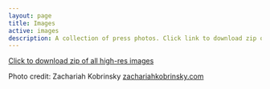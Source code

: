 ```yaml
---
layout: page
title: Images
active: images
description: A collection of press photos. Click link to download zip of all photos. 
---
```

<div class="py-4">
<div class="row text-center text-lg-left gala">
<div class="col-lg-4 col-md-6 mb-3">
	<a class="no-barba" href="/images/full/aryeh-kobrinsky-bkcm.jpg"><img src="/images/medium/aryeh-kobrinsky-bkcm.jpg" alt="" class="img-fluid img-thumbnail"></a>
</div>
<div class="col-lg-4 col-md-6 mb-3">
	<a class="no-barba" href="/images/full/aryehkobrinsky-jump-full.jpg"><img src="/images/medium/aryehkobrinsky-jump.png" alt="" class="img-fluid img-thumbnail"></a>
</div>
<div class="col-lg-4 col-md-6 mb-3">
	<a class="no-barba" href="/images/full/aryehkobrinsky-moose-full.jpg"><img src="/images/medium/aryehkobrinsky-moose.png" alt="" class="img-fluid img-thumbnail"></a>
</div>
<div class="col-lg-4 col-md-6 mb-3">
	<a class="no-barba" href="/images/full/aryehkobrinsky-jump-bass-full.jpg"><img src="/images/medium/aryehkobrinsky-jump-bass.png" alt="" class="img-fluid img-thumbnail"></a>
</div>
<div class="col-lg-4 col-md-6 mb-3">
	<a class="no-barba" href="/images/full/aryehkobrinsky-full.jpg"><img src="/images/medium/aryehkobrinsky.png" alt="" class="img-fluid img-thumbnail"></a>
</div>

<div class="col-lg-4 col-md-6 mb-3">
	<a class="no-barba" href="/images/full/aryeh-pug-landscape.jpg"><img src="/images/medium/aryeh-pug-landscape-sm.jpg" alt="" class="img-fluid img-thumbnail"></a>
</div>

</div>
<div class="mx-auto text-center justify-content-center">
<a href="/images/aryeh-kobrinsky-press-images.zip"><i class="fa fa-file-zip-o"></i></a>
<a href="/images/aryeh-kobrinsky-press-images.zip" target="_blank">Click to download zip of all high-res images</a><p>Photo credit: Zachariah Kobrinsky <a href="http://zachariahkobrinsky.com" target="_blank">zachariahkobrinsky.com</a></p>
</div>
</div>

